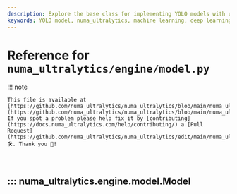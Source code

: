 ```yaml
---
description: Explore the base class for implementing YOLO models with unified APIs for training, validation, prediction, and more. Learn how to utilize different task types and model configurations.
keywords: YOLO model, numa_ultralytics, machine learning, deep learning, PyTorch model, training, validation, prediction, exporting, benchmarking, numa_ultralytics HUB, Triton Server
---
```


# Reference for `numa_ultralytics/engine/model.py`

!!! note

    This file is available at [https://github.com/numa_ultralytics/numa_ultralytics/blob/main/numa_ultralytics/engine/model.py](https://github.com/numa_ultralytics/numa_ultralytics/blob/main/numa_ultralytics/engine/model.py). If you spot a problem please help fix it by [contributing](https://docs.numa_ultralytics.com/help/contributing/) a [Pull Request](https://github.com/numa_ultralytics/numa_ultralytics/edit/main/numa_ultralytics/engine/model.py) 🛠️. Thank you 🙏!

<br>

## ::: numa_ultralytics.engine.model.Model

<br><br>
